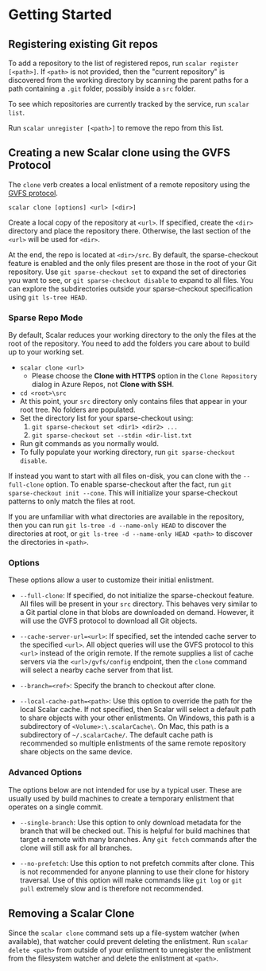 Getting Started
===============

Registering existing Git repos
------------------------------

To add a repository to the list of registered repos, run `scalar register [<path>]`.
If `<path>` is not provided, then the "current repository" is discovered from
the working directory by scanning the parent paths for a path containing a `.git`
folder, possibly inside a `src` folder.

To see which repositories are currently tracked by the service, run
`scalar list`.

Run `scalar unregister [<path>]` to remove the repo from this list.

Creating a new Scalar clone using the GVFS Protocol
---------------------------------------------------

The `clone` verb creates a local enlistment of a remote repository using the
[GVFS protocol](https://github.com/microsoft//VFSForGit/blob/master/Protocol.md).

```
scalar clone [options] <url> [<dir>]
```

Create a local copy of the repository at `<url>`. If specified, create the `<dir>`
directory and place the repository there. Otherwise, the last section of the `<url>`
will be used for `<dir>`.

At the end, the repo is located at `<dir>/src`. By default, the sparse-checkout
feature is enabled and the only files present are those in the root of your
Git repository. Use `git sparse-checkout set` to expand the set of directories
you want to see, or `git sparse-checkout disable` to expand to all files. You
can explore the subdirectories outside your sparse-checkout specification using
`git ls-tree HEAD`.

### Sparse Repo Mode

By default, Scalar reduces your working directory to the only the files at the
root of the repository. You need to add the folders you care about to build up
to your working set.

* `scalar clone <url>`
  * Please choose the **Clone with HTTPS** option in the `Clone Repository` dialog in Azure Repos, not **Clone with SSH**.
* `cd <root>\src`
* At this point, your `src` directory only contains files that appear in your root
  tree. No folders are populated.
* Set the directory list for your sparse-checkout using:
	1. `git sparse-checkout set <dir1> <dir2> ...`
	2. `git sparse-checkout set --stdin <dir-list.txt`
* Run git commands as you normally would.
* To fully populate your working directory, run `git sparse-checkout disable`.

If instead you want to start with all files on-disk, you can clone with the
`--full-clone` option. To enable sparse-checkout after the fact, run
`git sparse-checkout init --cone`. This will initialize your sparse-checkout
patterns to only match the files at root.

If you are unfamiliar with what directories are available in the repository,
then you can run `git ls-tree -d --name-only HEAD` to discover the directories
at root, or `git ls-tree -d --name-only HEAD <path>` to discover the directories
in `<path>`.

### Options

These options allow a user to customize their initial enlistment.

* `--full-clone`: If specified, do not initialize the sparse-checkout feature.
  All files will be present in your `src` directory. This behaves very similar
  to a Git partial clone in that blobs are downloaded on demand. However, it
  will use the GVFS protocol to download all Git objects.

* `--cache-server-url=<url>`: If specified, set the intended cache server to
  the specified `<url>`. All object queries will use the GVFS protocol to this
  `<url>` instead of the origin remote. If the remote supplies a list of
  cache servers via the `<url>/gvfs/config` endpoint, then the `clone` command
  will select a nearby cache server from that list.

* `--branch=<ref>`: Specify the branch to checkout after clone.

* `--local-cache-path=<path>`: Use this option to override the path for the
  local Scalar cache. If not specified, then Scalar will select a default
  path to share objects with your other enlistments. On Windows, this path
  is a subdirectory of `<Volume>:\.scalarCache\`. On Mac, this path is a
  subdirectory of `~/.scalarCache/`. The default cache path is recommended so
  multiple enlistments of the same remote repository share objects on the
  same device.

### Advanced Options

The options below are not intended for use by a typical user. These are
usually used by build machines to create a temporary enlistment that
operates on a single commit.

* `--single-branch`: Use this option to only download metadata for the branch
  that will be checked out. This is helpful for build machines that target
  a remote with many branches. Any `git fetch` commands after the clone will
  still ask for all branches.

* `--no-prefetch`: Use this option to not prefetch commits after clone. This
  is not recommended for anyone planning to use their clone for history
  traversal. Use of this option will make commands like `git log` or
  `git pull` extremely slow and is therefore not recommended.

Removing a Scalar Clone
-----------------------

Since the `scalar clone` command sets up a file-system watcher (when available),
that watcher could prevent deleting the enlistment. Run `scalar delete <path>`
from outside of your enlistment to unregister the enlistment from the filesystem
watcher and delete the enlistment at `<path>`.
